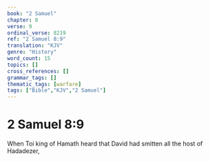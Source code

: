 ```yaml
---
book: "2 Samuel"
chapter: 8
verse: 9
ordinal_verse: 8219
ref: "2 Samuel 8:9"
translation: "KJV"
genre: "History"
word_count: 15
topics: []
cross_references: []
grammar_tags: []
thematic_tags: [warfare]
tags: ["Bible","KJV","2 Samuel"]
---
```


# 2 Samuel 8:9

When Toi king of Hamath heard that David had smitten all the host of Hadadezer,
